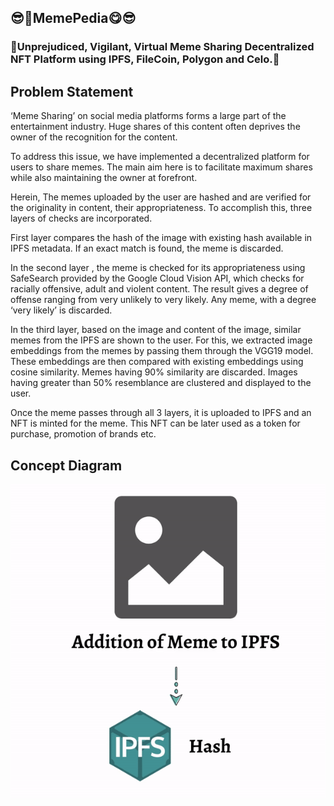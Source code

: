 ## 😎🤩MemePedia😋😎
### 🚀Unprejudiced, Vigilant, Virtual Meme Sharing Decentralized NFT Platform using IPFS, FileCoin, Polygon and Celo.🚀

## Problem Statement
‘Meme Sharing’ on social media platforms forms a large part of the entertainment industry. Huge shares of this content often deprives the owner of the recognition for the content. 

To address this issue, we have implemented a decentralized platform for users to share memes. The main aim here is to facilitate maximum shares while also maintaining the owner at forefront.  

Herein, The memes uploaded by the user are hashed and are verified for the originality in content, their appropriateness. 
To accomplish this, three layers of checks are incorporated. 

First layer compares the hash of the image with existing hash available in IPFS metadata. If an exact match is found, the meme is discarded. 

In the second layer , the meme is checked for its appropriateness using SafeSearch provided by the Google Cloud Vision API, which checks for racially offensive, adult and violent content. The result gives a degree of offense ranging from very unlikely to very likely. Any meme, with a degree ‘very likely’ is discarded. 

In the third layer, based on the image and content of the image, similar memes from the IPFS are shown to the user. For this, we extracted image embeddings from the memes by passing them through the VGG19 model. These embeddings are then compared with existing embeddings using cosine similarity. Memes having 90% similarity are discarded. Images having greater than 50% resemblance are clustered and displayed to the user. 

Once the meme passes through all 3 layers, it is uploaded to IPFS and an NFT is minted for the meme. This NFT can be later used as a token for purchase, promotion of brands etc.

## Concept Diagram

![Concept Diagram](./web3dapp/concept.gif)
